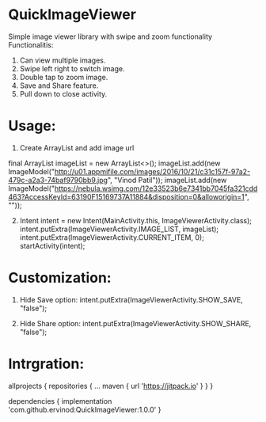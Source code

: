 # QuickImageViewer
Simple image viewer library with swipe and zoom functionality
Functionalitis:
1. Can view multiple images.
2. Swipe left right to switch image.
3. Double tap to zoom image.
4. Save and Share feature.
5. Pull down to close activity.

# Usage:
1. Create ArrayList and add image url

  final ArrayList<ImageModel> imageList = new ArrayList<>();
  imageList.add(new ImageModel("http://u01.appmifile.com/images/2016/10/21/c31c157f-97a2-479c-a2a3-74baf9790bb9.jpg", "Vinod Patil"));
  imageList.add(new ImageModel("https://nebula.wsimg.com/12e33523b6e7341bb7045fa321cdd463?AccessKeyId=63190F15169737A11884&disposition=0&alloworigin=1", ""));
  
2. Intent intent = new Intent(MainActivity.this, ImageViewerActivity.class);
    intent.putExtra(ImageViewerActivity.IMAGE_LIST, imageList);
    intent.putExtra(ImageViewerActivity.CURRENT_ITEM, 0);
    startActivity(intent);
 
# Customization:
1. Hide Save option:
  intent.putExtra(ImageViewerActivity.SHOW_SAVE, "false");

2. Hide Share option:
   intent.putExtra(ImageViewerActivity.SHOW_SHARE, "false");


# Intrgration:
allprojects {
		repositories {
			...
			maven { url 'https://jitpack.io' }
		}
	}
  
  dependencies {
	        implementation 'com.github.ervinod:QuickImageViewer:1.0.0'
	}
